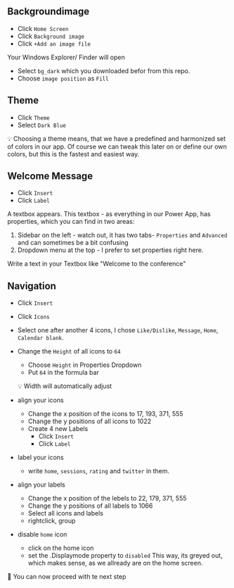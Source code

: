 ## Backgroundimage

* Click `Home Screen`
* Click `Background image`
* Click `+Add an image file`

Your Windows Explorer/ Finder will open

* Select `bg_dark` which you downloaded befor from this repo. 
* Choose `image position` as `Fill`

## Theme

* Click `Theme`
* Select `Dark Blue`

💡 Choosing a theme means, that we have a predefined and harmonized set of colors in our app. Of course we can tweak this later on or define our own colors, but this is the fastest and easiest way. 

## Welcome Message

* Click `Insert`
* Click `Label`

A textbox appears. This textbox - as everything in our Power App, has properties, which you can find in two areas: 

1. Sidebar on the left - watch out, it has two tabs- `Properties` and `Advanced` and can sometimes be a bit confusing
2. Dropdown menu at the top - I prefer to set properties right here.

Write a text in your Textbox like "Welcome to the conference"

## Navigation

* Click `Insert`
* Click `Icons`
* Select one after another 4 icons, I chose `Like/Dislike`, `Message`, `Home`, `Calendar blank`. 
* Change the `Height` of all icons to `64`
  * Choose `Height` in Properties Dropdown
  * Put `64` in the formula bar
  
  💡 Width will automatically adjust
  
* align your icons
  * Change the x position of the icons to 17, 193, 371, 555
  * Change the y positions of all icons to 1022
  * Create 4 new Labels 
    * Click `Insert`
    * Click `Label`
* label your icons
  * write `home`, `sessions`, `rating` and `twitter` in them. 
* align your labels
  * Change the x position of the lebels to 22, 179, 371, 555
  * Change the y positions of all labels to 1066
  * Select all icons and labels
  * rightclick, group
* disable `home` icon
  * click on the home icon 
  * set the .Displaymode property to `disabled`
 This way, its greyed out, which makes sense, as we allready are on the home screen.
 
 🚀 You can now proceed with te next step 
 
 





